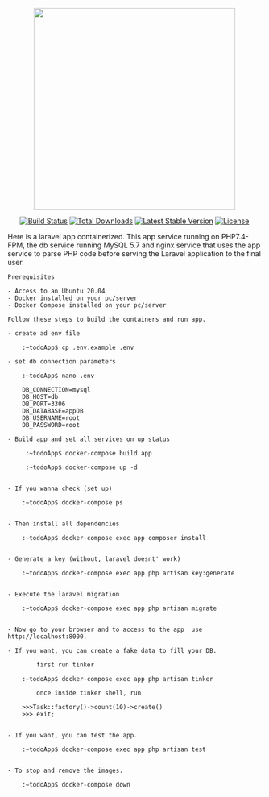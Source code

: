 <p align="center"><a href="https://laravel.com" target="_blank"><img src="https://raw.githubusercontent.com/laravel/art/master/logo-lockup/5%20SVG/2%20CMYK/1%20Full%20Color/laravel-logolockup-cmyk-red.svg" width="400"></a></p>

<p align="center">
<a href="https://travis-ci.org/laravel/framework"><img src="https://travis-ci.org/laravel/framework.svg" alt="Build Status"></a>
<a href="https://packagist.org/packages/laravel/framework"><img src="https://img.shields.io/packagist/dt/laravel/framework" alt="Total Downloads"></a>
<a href="https://packagist.org/packages/laravel/framework"><img src="https://img.shields.io/packagist/v/laravel/framework" alt="Latest Stable Version"></a>
<a href="https://packagist.org/packages/laravel/framework"><img src="https://img.shields.io/packagist/l/laravel/framework" alt="License"></a>
</p>

 Here is a laravel app containerized. This app service running on PHP7.4-FPM, the db service running MySQL 5.7
  and nginx service that uses the app service to parse PHP code before serving the Laravel application to the final user.

    Prerequisites

    - Access to an Ubuntu 20.04
    - Docker installed on your pc/server
    - Docker Compose installed on your pc/server

    Follow these steps to build the containers and run app.

    - create ad env file

        :~todoApp$ cp .env.example .env

    - set db connection parameters

        :~todoApp$ nano .env

        DB_CONNECTION=mysql
        DB_HOST=db
        DB_PORT=3306
        DB_DATABASE=appDB
        DB_USERNAME=root
        DB_PASSWORD=root

    - Build app and set all services on up status

         :~todoApp$ docker-compose build app

         :~todoApp$ docker-compose up -d 


    - If you wanna check (set up)  

        :~todoApp$ docker-compose ps 


    - Then install all dependencies

        :~todoApp$ docker-compose exec app composer install


    - Generate a key (without, laravel doesnt' work)

        :~todoApp$ docker-compose exec app php artisan key:generate


    - Execute the laravel migration

        :~todoApp$ docker-compose exec app php artisan migrate


    - Now go to your browser and to access to the app  use http://localhost:8000.

    - If you want, you can create a fake data to fill your DB.

            first run tinker

        :~todoApp$ docker-compose exec app php artisan tinker

            once inside tinker shell, run

        >>>Task::factory()->count(10)->create()
        >>> exit;


    - If you want, you can test the app.

        :~todoApp$ docker-compose exec app php artisan test


    - To stop and remove the images.

        :~todoApp$ docker-compose down
